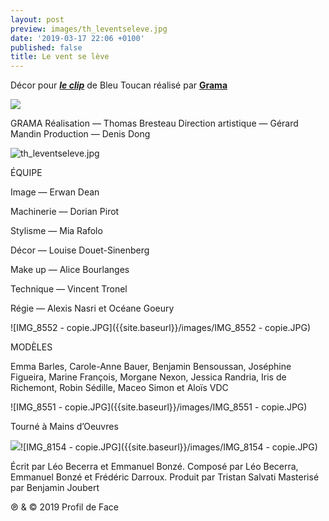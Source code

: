 ```yaml
---
layout: post
preview: images/th_leventseleve.jpg
date: '2019-03-17 22:06 +0100'
published: false
title: Le vent se lève
---
```

Décor pour **_[le clip](https://www.youtube.com/watch?v=WSmz8yJzxFA&feature=youtu.be)_** de Bleu Toucan réalisé par **[Grama](https://grama.tv/)**

![]({{site.baseurl}}/images/Capture%20d%E2%80%99e%CC%81cran%202019-03-09%20a%CC%80%2012.29.36.png)

GRAMA
Réalisation — Thomas Bresteau
Direction artistique — Gérard Mandin
Production — Denis Dong


![th_leventseleve.jpg]({{site.baseurl}}/images/th_leventseleve.jpg)


ÉQUIPE

Image — Erwan Dean

Machinerie — Dorian Pirot

Stylisme — Mia Rafolo

Décor — Louise Douet-Sinenberg

Make up — Alice Bourlanges

Technique — Vincent Tronel

Régie — Alexis Nasri et Océane Goeury


![IMG_8552 - copie.JPG]({{site.baseurl}}/images/IMG_8552 - copie.JPG)


MODÈLES

Emma Barles, Carole-Anne Bauer, Benjamin Bensoussan, Joséphine Figueira, Marine François, Morgane Nexon, Jessica Randria, Iris de Richemont, Robin Sédille, Maceo Simon et Aloïs VDC


![IMG_8551 - copie.JPG]({{site.baseurl}}/images/IMG_8551 - copie.JPG)


Tourné à Mains d’Oeuvres

![]({{site.baseurl}}/images/IMG_8154%20-%20copie.JPG)![IMG_8154 - copie.JPG]({{site.baseurl}}/images/IMG_8154 - copie.JPG)


Écrit par Léo Becerra et Emmanuel Bonzé. Composé par Léo Becerra, Emmanuel Bonzé et Frédéric Darroux. 
Produit par Tristan Salvati
Masterisé par Benjamin Joubert 

℗ & © 2019 Profil de Face
